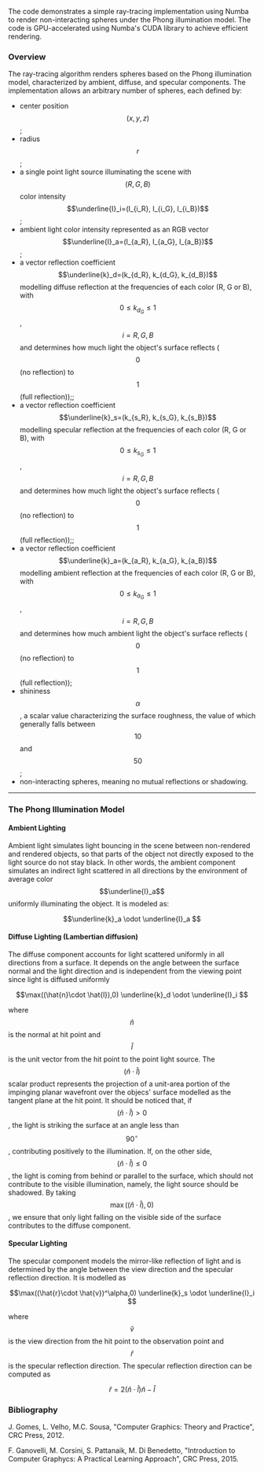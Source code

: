 <script type="text/javascript">
MathJax = {
  tex: {
    inlineMath: [['$', '$'], ['\\(', '\\)']],
    displayMath: [['$$', '$$'], ['\\[', '\\]']],
  }
};
</script>
<script type="text/javascript" async
  src="https://cdnjs.cloudflare.com/ajax/libs/mathjax/3.2.2/es5/tex-mml-chtml.js">
</script>

The code demonstrates a simple ray-tracing implementation using Numba to render non-interacting spheres under the Phong illumination model. The code is GPU-accelerated using Numba's CUDA library to achieve efficient rendering.

### Overview

The ray-tracing algorithm renders spheres based on the Phong illumination model, characterized by ambient, diffuse, and specular components. The implementation allows an arbitrary number of spheres, each defined by:

- center position $$(x, y, z)$$;
- radius $$r$$;
- a single point light source illuminating the scene with $$(R, G, B)$$ color intensity $$\underline{I}_i=(I_{i_R}, I_{i_G}, I_{i_B})$$;
- ambient light color intensity represented as an RGB vector $$\underline{I}_a=(I_{a_R}, I_{a_G}, I_{a_B})$$;
- a vector reflection coefficient $$\underline{k}_d=(k_{d_R}, k_{d_G}, k_{d_B})$$ modelling diffuse reflection at the frequencies of each color (R, G or B), with $$0\leq k_{d_G} \leq 1$$, $$i=R, G, B$$ and determines how much light the object's surface reflects ($$0$$ (no reflection) to $$1$$ (full reflection));;
- a vector reflection coefficient $$\underline{k}_s=(k_{s_R}, k_{s_G}, k_{s_B})$$ modelling specular reflection at the frequencies of each color (R, G or B), with $$0\leq k_{s_G} \leq 1$$, $$i=R, G, B$$ and determines how much light the object's surface reflects ($$0$$ (no reflection) to $$1$$ (full reflection));;
- a vector reflection coefficient $$\underline{k}_a=(k_{a_R}, k_{a_G}, k_{a_B})$$ modelling ambient reflection at the frequencies of each color (R, G or B), with $$0\leq k_{a_G} \leq 1$$, $$i=R, G, B$$ and determines how much ambient light the object's surface reflects ($$0$$ (no reflection) to $$1$$ (full reflection));
- shininess $$\alpha$$, a scalar value characterizing the surface roughness, the value of which generally falls between $$10$$ and $$50$$;
- non-interacting spheres, meaning no mutual reflections or shadowing.

---

### The Phong Illumination Model

#### Ambient Lighting
Ambient light simulates light bouncing in the scene between non-rendered and rendered objects, so that parts of the object not directly exposed to the light source do not stay black. In other words, the ambient component simulates an indirect light scattered in all directions by the environment of average color $$\underline{I}_a$$ uniformly illuminating the object. It is modeled as:

$$\underline{k}_a \odot \underline{I}_a $$

#### Diffuse Lighting (Lambertian diffusion)
The diffuse component accounts for light scattered uniformly in all directions from a surface. It depends on the angle between the surface normal and the light direction and is independent from the viewing point since light is diffused uniformly

$$\max((\hat{n}\cdot \hat{l}),0) \underline{k}_d \odot \underline{I}_i $$

where $$\hat{n}$$ is the normal at hit point and $$\hat{l}$$ is the unit vector from the hit point to the point light source. The $$(\hat{n}\cdot \hat{l})$$ scalar product represents the projection of a unit-area portion of the impinging planar wavefront over the objecs' surface modelled as the tangent plane at the hit point. It should be noticed that, if $$(\hat{n}\cdot \hat{l})>0$$, the light is striking the surface at an angle less than $$90^\circ$$, contributing positively to the illumination. If, on the other side, $$(\hat{n}\cdot \hat{l})\leq 0$$, the light is coming from behind or parallel to the surface, which should not contribute to the visible illumination, namely, the light source should be shadowed. By taking $$\max((\hat{n}\cdot \hat{l}),0)$$, we ensure that only light falling on the visible side of the surface contributes to the diffuse component.

#### Specular Lighting
The specular component models the mirror-like reflection of light and is determined by the angle between the view direction and the specular reflection direction. It is modelled as

$$\max((\hat{r}\cdot \hat{v})^\alpha,0) \underline{k}_s \odot \underline{I}_i $$

where $$\hat{v}$$ is the view direction from the hit point to the observation point and $$\hat{r}$$ is the specular reflection direction. The specular reflection direction can be computed as

$$\hat{r}=2(\hat{n} \cdot \hat{l})\hat{n}-\hat{l}$$

### Bibliography

J. Gomes, L. Velho, M.C. Sousa, "Computer Graphics: Theory and Practice", CRC Press, 2012.

F. Ganovelli, M. Corsini, S. Pattanaik, M. Di Benedetto, "Introduction to Computer Graphycs: A Practical Learning Approach", CRC Press, 2015.
